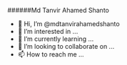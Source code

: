 ######Md Tanvir Ahamed Shanto
- 👋 Hi, I’m @mdtanvirahamedshanto
- 👀 I’m interested in ...
- 🌱 I’m currently learning ...
- 💞️ I’m looking to collaborate on ...
- 📫 How to reach me ...

<!---
mdtanvirahamedshanto/mdtanvirahamedshanto is a ✨ special ✨ repository because its `README.md` (this file) appears on your GitHub profile.
You can click the Preview link to take a look at your changes.
--->

